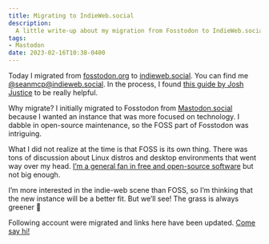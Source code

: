 ```yaml
---
title: Migrating to IndieWeb.social
description:
  A little write-up about my migration from Fosstodon to IndieWeb.social
tags:
- Mastodon
date: 2023-02-16T10:38-0400
---
```


Today I migrated from [fosstodon.org](http://fosstodon.org) to
[indieweb.social](https://indieweb.social). You can find me
[@seanmcp@indieweb.social](https://indieweb.social/@seanmcp). In the process, I
found
[this guide by Josh Justice](https://codingitwrong.com/2022/10/10/migrating-a-mastodon-account.html)
to be really helpful.

Why migrate? I initially migrated to Fosstodon from
[Mastodon.social](http://Mastodon.social) because I wanted an instance that was
more focused on technology. I dabble in open-source maintenance, so the FOSS
part of Fosstodon was intriguing.

What I did not realize at the time is that FOSS is its own thing. There was tons
of discussion about Linux distros and desktop environments that went way over my
head.
[I’m a general fan in free and open-source software](/series#trying-linux-2022)
but not big enough.

I’m more interested in the indie-web scene than FOSS, so I’m thinking that the
new instance will be a better fit. But we’ll see! The grass is always greener 🌱

Following account were migrated and links here have been updated.
[Come say hi!](https://indieweb.social/@seanmcp)
